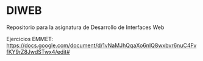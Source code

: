 # DIWEB
Repositorio para la asignatura de Desarrollo de Interfaces Web

Ejercicios EMMET:
https://docs.google.com/document/d/1vNaMJhQqaXo6nIQ8wxbvr6nuC4FvfKY9rZ8JwdSTwx4/edit#